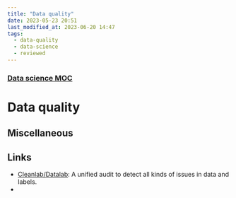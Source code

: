 ```yaml
---
title: "Data quality"
date: 2023-05-23 20:51
last_modified_at: 2023-06-20 14:47
tags:
  - data-quality
  - data-science
  - reviewed
---
```


### [Data science MOC](Data%20science%20MOC.md)

# Data quality

## Miscellaneous

## Links

* [Cleanlab/Datalab](https://docs.cleanlab.ai/stable/index.html): A unified audit to detect all kinds of issues in data and labels.
* 